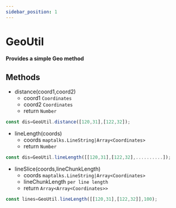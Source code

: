 ```yaml
---
sidebar_position: 1
---
```


# GeoUtil

**Provides a simple Geo  method** 


## Methods
* distance(coord1,coord2) 
  * coord1 `Coordinates`
  * coord2 `Coordinates`
  * return  `Number`
```js
const dis=GeoUtil.distance([120,31],[122,32]);

```



* lineLength(coords) 
  * coords `maptalks.LineString|Array<Coordinates>`
  * return  `Number`
```js
const dis=GeoUtil.lineLength([[120,31],[122,32],..........]);

```


* lineSlice(coords,lineChunkLength) 
  * coords `maptalks.LineString|Array<Coordinates>`
  * lineChunkLength `per line length`
  * return  `Array<Array<Coordinates>>`
```js
const lines=GeoUtil.lineLength([[120,31],[122,32]],100);

```